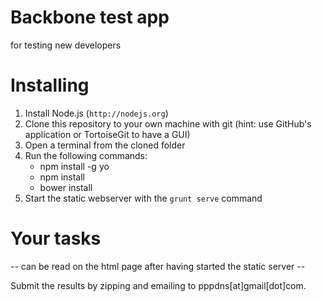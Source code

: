 Backbone test app
=================
for testing new developers


Installing
==========
1. Install Node.js (``http://nodejs.org``)
2. Clone this repository to your own machine with git
   (hint: use GitHub's application or TortoiseGit to have a GUI)
3. Open a terminal from the cloned folder
4. Run the following commands:
    * npm install -g yo
    * npm install
    * bower install
5. Start the static webserver with the ``grunt serve`` command

Your tasks
==========
-- can be read on the html page after having started the static server --

Submit the results by zipping and emailing to pppdns[at]gmail[dot]com.
